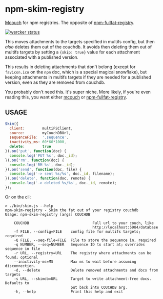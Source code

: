 # npm-skim-registry

[Mcouch](http://npm.im/mcouch) for npm registries.  The opposite of
[npm-fullfat-registry](http://npm.im/npm-fullfat-registry).

[![wercker status](https://app.wercker.com/status/185fe5071b01008479f47c654f86cdbc/m/ "wercker status")](https://app.wercker.com/project/bykey/185fe5071b01008479f47c654f86cdbc)

This moves attachments to the targets specified in multifs config, but then
*also* deletes them out of the couchdb.  It avoids then deleting them out of
multifs targets by setting a `{skip: true}` value for each attachment
associated with a published version.

This results in deleting attachments that don't belong (except for
`favicon.ico` on the `npm` doc, which is a special magical snowflake),
but keeping attachments in multifs targets if they are needed for a published
version, even as they are removed from couchdb.

You probably don't need this. It's super niche.  More likely, if
you're even reading this, you want either [mcouch](http://npm.im/mcouch)
or [npm-fullfat-registry](http://npm.im/npm-fullfat-registry).

## USAGE

```javascript
Skim({
  client:        multiFSClient,
  source:        myCouchDBUrl,
  sequenceFile:  '.sequence',
  inactivity_ms: 60*60*1000,
  delete:        true
}).on('put', function(doc) {
  console.log('PUT %s', doc._id);
}).on('rm', function(doc) {
  console.log('RM %s', doc._id);
}).on('send', function(doc, file) {
  console.log('-> sent %s/%s', doc._id, filename);
}).on('delete', function(doc, remote) {
  console.log('-> deleted %s/%s', doc._id, remote);
});
```

Or on the cli:

```
> ./bin/skim.js --help
npm-skim-registry - Skim the fat out of your registry couchdb
Usage: npm-skim-registry [args] COUCHDB

    COUCHDB                             Full url to your couch, like
                                        http://localhost:5984/database
    -f FILE, --config=FILE    config file for multifs targets; required
    -Q FILE, --seq-file=FILE  File to store the sequence in, required
    -q NUMBER, --seq=NUMBER   Sequence ID to start at; overrides sequence in file
    -r URL, --registry=URL    The registry where attachments can be found; optional
    --inactivity-ms=MS        Max ms to wait before assuming disconnection.
    -d, --delete              Delete removed attachments and docs from targets
    -s URL, --skimdb=URL      Target to write attachment-free docs. Defaults to
                              put back into COUCHDB arg.
    -h, --help                Print this help and exit
```

